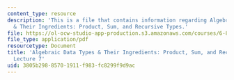 ```yaml
---
content_type: resource
description: 'This is a file that contains information regarding Algebraic Data Types
  & Their Ingredients: Product, Sum, and Recursive Types.'
file: https://ol-ocw-studio-app-production.s3.amazonaws.com/courses/6-820-fundamentals-of-program-analysis-fall-2015/3805b29885701911f983fc8299f9d9ac_MIT6_820F15_L07.pdf
file_type: application/pdf
resourcetype: Document
title: 'Algebraic Data Types & Their Ingredients: Product, Sum, and Recursive Types,
  Lecture 7'
uid: 3805b298-8570-1911-f983-fc8299f9d9ac
---
```


